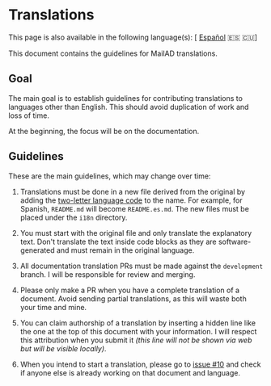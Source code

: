 <!-- Original translation by: @stdevPavelmc "Pavel Milanes" <pavelmc@gmail.com> -->
# Translations

This page is also available in the following language(s): [ [Español](i18n/Translations.es.md) 🇪🇸 🇨🇺]

This document contains the guidelines for MailAD translations.

## Goal

The main goal is to establish guidelines for contributing translations to languages other than English. This should avoid duplication of work and loss of time.

At the beginning, the focus will be on the documentation.

## Guidelines

These are the main guidelines, which may change over time:

1. Translations must be done in a new file derived from the original by adding the [two-letter language code](https://es.wikipedia.org/wiki/ISO_639-1) to the name. For example, for Spanish, `README.md` will become `README.es.md`. The new files must be placed under the `i18n` directory.

2. You must start with the original file and only translate the explanatory text. Don't translate the text inside code blocks as they are software-generated and must remain in the original language.

3. All documentation translation PRs must be made against the `development` branch. I will be responsible for review and merging.

4. Please only make a PR when you have a complete translation of a document. Avoid sending partial translations, as this will waste both your time and mine.

5. You can claim authorship of a translation by inserting a hidden line like the one at the top of this document with your information. I will respect this attribution when you submit it *(this line will not be shown via web but will be visible locally)*.

6. When you intend to start a translation, please go to [issue #10](https://github.com/stdevPavelmc/mailad/issues/10) and check if anyone else is already working on that document and language.

